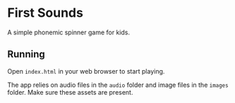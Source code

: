 # First Sounds

A simple phonemic spinner game for kids.

## Running

Open `index.html` in your web browser to start playing.

The app relies on audio files in the `audio` folder and image files in the `images` folder. Make sure these assets are present.
